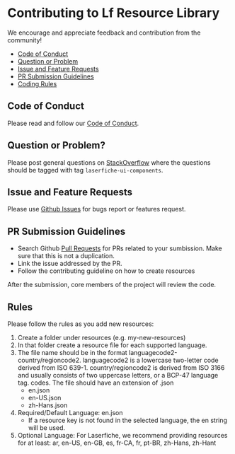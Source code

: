 # Contributing to Lf Resource Library
We encourage and appreciate feedback and contribution from the community!

 - [Code of Conduct](#coc)
 - [Question or Problem](#question)
 - [Issue and Feature Requests](#issue)
 - [PR Submission Guidelines](#submit-pr)
 - [Coding Rules](#rules)

## <a name="coc"></a> Code of Conduct
 Please read and follow our [Code of Conduct](https://github.com/Laserfiche/lf-resource-library/blob/main/code_of_conduct.md).

## <a name="question"></a> Question or Problem?

Please post general questions on [StackOverflow](https://stackoverflow.com/questions/tagged/laserfiche-ui-components) where the questions should be tagged with tag `laserfiche-ui-components`.

## <a name="issue"></a> Issue and Feature Requests

Please use [Github Issues](https://github.com/Laserfiche/lf-resource-library/issues) for bugs report or features request. 

## <a name="submit-pr"></a> PR Submission Guidelines

- Search Github [Pull Requests](https://github.com/Laserfiche/lf-resource-library/pulls) for PRs related to your sumbission. Make sure that this is not a duplication.
- Link the issue addressed by the PR.
- Follow the contributing guideline on how to create resources

After the submission, core members of the project will review the code. 

## <a name="rules"></a> Rules
Please follow the rules as you add new resources:

1. Create a folder under resources (e.g. my-new-resources)
2. In that folder create a resource file for each supported language.
3. The file name should be in the format languagecode2-country/regioncode2. languagecode2 is a lowercase two-letter code derived from ISO 639-1. country/regioncode2 is derived from ISO 3166 and usually consists of two uppercase letters, or a BCP-47 language tag. codes. The file should have an extension of .json
   - en.json
   - en-US.json
   - zh-Hans.json
4. Required/Default Language: en.json
   - If a resource key is not found in the selected language, the en string will be used.
5. Optional Language: For Laserfiche, we recommend providing resources for at least: ar, en-US, en-GB, es, fr-CA, fr, pt-BR, zh-Hans, zh-Hant
